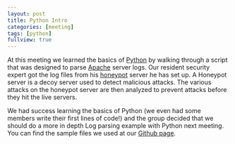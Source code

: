 ```yaml
---
layout: post
title: Python Intro
categories: [meeting]
tags: [python]
fullview: true
---
```


At this meeting we learned the basics of [Python](https://www.python.org/) by walking through a script that was designed to parse [Apache](http://httpd.apache.org/) server logs.  Our resident security expert got the log files from his [honeypot](http://en.wikipedia.org/wiki/Honeypot_(computing))  server  he has set up.  A Honeypot server is a decoy server used to detect malicious attacks. The various attacks on the honeypot server are then analyzed to prevent attacks before they hit the live servers. 

We had success learning the basics of Python (we even had some members write their first lines of code!) and the group decided that we should do a more in depth Log parsing example with Python next meeting.  You can find the sample files we used at our [Github page](https://github.com/Augusta-Polyglot/Python-intro).
